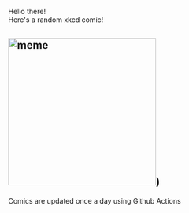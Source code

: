 Hello there! <br>Here's a random xkcd comic!<br>
## <img src="https://imgs.xkcd.com/comics/cryogenics.png" alt="meme" width="300"/>)<br>
Comics are updated once a day using Github Actions